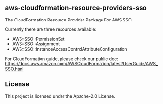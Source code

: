 ## aws-cloudformation-resource-providers-sso

The CloudFormation Resource Provider Package For AWS SSO.

Currently there are three resources available:

* AWS::SSO::PermissionSet
* AWS::SSO::Assignment
* AWS::SSO::InstanceAccessControlAttributeConfiguration

For CloudFormation guide, please check our public doc: https://docs.aws.amazon.com/AWSCloudFormation/latest/UserGuide/AWS_SSO.html

## License

This project is licensed under the Apache-2.0 License.
